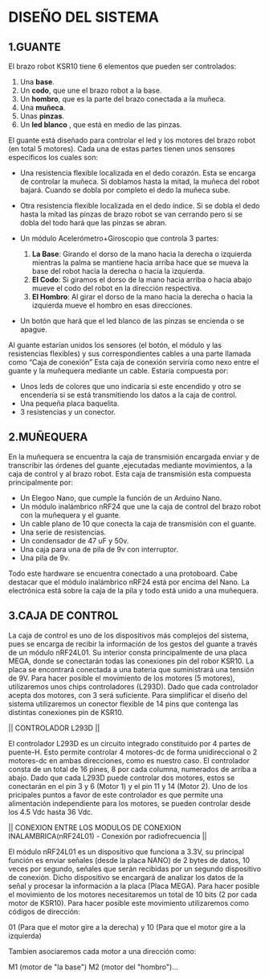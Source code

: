 # DISEÑO DEL SISTEMA
## 1.GUANTE
  El brazo robot KSR10 tiene 6 elementos que pueden ser controlados: 
 
 1.	 Una **base**.
 2.	 Un **codo**, que une el brazo robot a la base.
 3.	 Un **hombro**, que es la parte del brazo conectada a la muñeca.
 4.	 Una **muñeca**.
 5.	 Unas **pinzas**.
 6.	 Un **led blanco** , que está en medio de las pinzas.
  
  El guante está diseñado para controlar el led y los motores del brazo robot (en total 5 motores). 
  Cada una de estas partes tienen unos sensores específicos los cuales son:

  *	 Una resistencia flexible localizada en el dedo corazón. Esta se encarga de controlar la muñeca. Si doblamos hasta la mitad, 
         la muñeca del robot bajará. Cuando se dobla por completo el dedo la muñeca sube.
  *	 Otra resistencia flexible localizada en el dedo índice. 
         Si se dobla el dedo hasta la mitad las pinzas de brazo robot se van cerrando pero si se dobla del todo hará que las pinzas se abran.
  *	 Un módulo Acelerómetro+Giroscopio que controla 3 partes:
     1. **La Base**: Girando el dorso de la mano hacia la derecha o izquierda mientras la palma se mantiene hacia arriba hace que se mueva la base del robot hacia la derecha o hacia la izquierda.
     2. **El Codo**: Si giramos el dorso de la mano hacia arriba o hacia abajo mueve el codo del robot en la dirección respectiva.
     3. **El Hombro**: Al girar el dorso de la mano hacia la derecha o hacia la izquierda mueve el hombro en esas direcciones.
     
  *	 Un botón que hará que el led blanco de las pinzas se encienda o se apague.
  
  Al guante estarían unidos los sensores (el botón, el módulo y las resistencias flexibles) y sus correspondientes cables a una parte llamada como “Caja de conexión”
  Esta caja de conexión serviría como nexo entre el guante y la muñequera mediante un cable. Estaría compuesta por:
  * Unos leds de colores que uno indicaría si este encendido y otro se encendería si se está transmitiendo los datos a la caja de control.
  * Una pequeña placa baquelita.
  * 3 resistencias y un conector.

## 2.MUÑEQUERA
  En la muñequera se encuentra la caja de transmisión encargada enviar y de transcribir las órdenes del guante
  ,ejecutadas mediante movimientos, a la caja de control y al brazo robot.
  Esta caja de transmisión esta compuesta principalmente por:
  
  *	 Un Elegoo Nano, que cumple la función de un Arduino Nano. 
  *	 Un módulo inalámbrico nRF24 que une la caja de control del brazo robot con la muñequera y el guante.
  *	 Un cable plano de 10 que conecta la caja de transmisión con el guante.
  *	 Una serie de resistencias.
  *	 Un condensador de 47 uF y 50v.
  *	 Una caja para una de pila de 9v con interruptor.
  *	 Una  pila de 9v. 
 
  Todo este hardware se encuentra conectado a una protoboard. 
  Cabe destacar que el módulo inalámbrico nRF24 está por encima del Nano.
  La electrónica está sobre la caja de la pila y todo está unido a una muñequera.     
                                                                                                                                                            
 
## 3.CAJA DE CONTROL

  La caja de control es uno de los dispositivos más complejos del sistema, pues se encarga de recibir la información de los gestos del guante a través de un módulo nRF24L01.
  Su interior consta principalmente de una placa MEGA, donde se conectarán todas las conexiones pin del robor KSR10. La placa se encontrará conectada a una bateria que 
  suministrará una tensión de 9V. Para hacer posible el movimiento de los motores (5 motores), utilizaremos unos chips controladores (L293D). Dado que cada controlador acepta 
  dos motores, con 3 será suficiente. Para simplificar el diseño del sistema utilizaremos un conector flexible de 14 pins que contenga las distintas conexiones pin de KSR10.
  
|| CONTROLADOR L293D ||

  El controlador L293D es un circuito integrado constituido por 4 partes de puente-H. Esto permite controlar 4 motores-dc de forma unidireccional o 2 motores-dc en ambas
  direcciones, como es nuestro caso. El controlador consta de un total de 16 pines, 8 por cada columna, numerados de arriba a abajo. Dado que cada L293D puede controlar
  dos motores, estos se conectarán en el pin 3 y 6 (Motor 1) y el pin 11 y 14 (Motor 2). Uno de los pricipales puntos a favor de este controlador es que permite una alimentación
  independiente para los motores, se pueden controlar desde los 4.5 Vdc hasta 36 Vdc.
  
|| CONEXION ENTRE LOS MODULOS DE CONEXION INALAMBRICA(nRF24L01) - Conexión por radiofrecuencia ||

  El módulo nRF24L01 es un dispositivo que funciona a 3.3V, su principal función es enviar señales (desde la placa NANO) de 2 bytes de datos, 10 veces por segundo, señales que
  serán recibidas por un segundo dispositivo de conexión. Dicho dispositivo se encargará de analizar los datos de la señal y procesar la información a la placa (Placa MEGA).
  Para hacer posible el movimiento de los motores necesitaremos un total de 10 bits (2 por cada motor de KSR10). Para hacer posible este movimiento utilizaremos como códigos
  de dirección: 
  
  01 (Para que el motor gire a la derecha) y 10 (Para que el motor gire a la izquierda)
  
  Tambien asociaremos cada motor a una dirección como: 
  
  M1 (motor de "la base") M2 (motor del "hombro")... 
